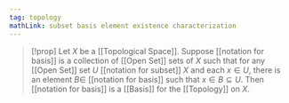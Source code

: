 ```yaml
---
tag: topology
mathLink: subset basis element existence characterization
---
```

> [!prop]
> Let $X$ be a [[Topological Space]]. Suppose [[notation for basis]] is a collection of [[Open Set]] sets of $X$ such that for any [[Open Set]] set $U$ [[notation for subset]] $X$ and each $x\in U$, there is an element $B\in$ [[notation for basis]] such that $x\in B\subseteq U$. Then [[notation for basis]] is a [[Basis]] for the [[Topology]] on $X$.

